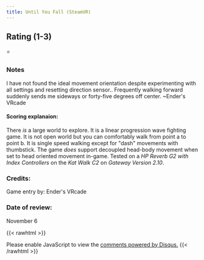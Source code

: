 ```yaml
---
title: Until You Fall (SteamVR)
---
```


## Rating (1-3)
⭐

### Notes
I have not found the ideal movement orientation despite experimenting with all settings and resetting direction sensor..  Frequently walking forward suddenly sends me sideways or forty-five degrees off center. ~Ender's VRcade

#### Scoring explanaion:
There *is* a large world to explore. It is a linear progression wave fighting game. It is not open world but you can comfortably walk from point a to point b.
It is single speed walking except for "dash" movements with thumbstick.
The game *does* support decoupled head-body movement when set to head oriented movement in-game.
Tested on a *HP Reverb G2 with Index Controllers* on the *Kat Walk C2* on *Gateway Version 2.10*.

### Credits:
Game entry by: Ender's VRcade

### Date of review:
November 6

{{< rawhtml >}}
<div id="disqus_thread"></div>
<script>
    /*
    var disqus_config = function () {
    this.page.url = PAGE_URL;  // Replace PAGE_URL with your page's canonical URL variable
    this.page.identifier = PAGE_IDENTIFIER; // Replace PAGE_IDENTIFIER with your page's unique identifier variable
    };
    */
    
    (function() { // DON'T EDIT BELOW THIS LINE
    var d = document, s = d.createElement('script');
    s.src = 'https://katdb.disqus.com/embed.js';
    s.setAttribute('data-timestamp', +new Date());
    (d.head || d.body).appendChild(s);
    })();
</script>
<noscript>Please enable JavaScript to view the <a href="https://disqus.com/?ref_noscript">comments powered by Disqus.</a></noscript>
{{< /rawhtml >}}
